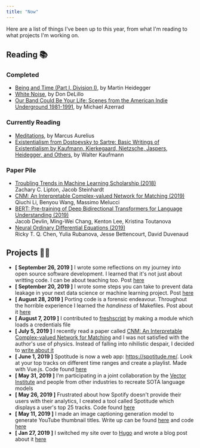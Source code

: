 ```yaml
---
title: "Now"
---
```


Here are a list of things I've been up to this year, from what I'm reading to what projects I'm working on.

## Reading 📚

### Completed
* [Being and Time (Part I, Division I)](https://www.amazon.com/dp/1438432763/ref=cm_sw_r_tw_dp_U_x_mBXzDb882ZDDJ), by Martin Heidegger
* [White Noise](https://www.amazon.com/dp/0143129554/ref=cm_sw_r_tw_dp_U_x_gUqhDbTEYRE6P), by Don DeLillo
* [Our Band Could Be Your Life: Scenes from the American Indie Underground 1981-1991](https://www.amazon.com/dp/0316787531/ref=cm_sw_em_r_mt_dp_U_JkHyCbX5MYAPG), by Michael Azerrad

### Currently Reading
* [Meditations](https://www.amazon.com/dp/0812968255/ref=cm_sw_r_tw_dp_U_x_TyBlDbR4HPXSK), by Marcus Aurelius
* [Existentialism from Dostoevsky to Sartre: Basic Writings of Existentialism by Kaufmann, Kierkegaard, Nietzsche, Jaspers, Heidegger, and Others](https://www.amazon.ca/dp/0452009308/ref=cm_sw_r_tw_dp_U_x_T8HcDb2FG350Y), by Walter Kaufmann

### Paper Pile
* [Troubling Trends in Machine Learning Scholarship (2018)](https://arxiv.org/abs/1807.03341)
  <br> Zachary C. Lipton, Jacob Steinhardt
* [CNM: An Interpretable Complex-valued Network for Matching (2019)](https://arxiv.org/abs/1904.05298)
  <br> Qiuchi Li, Benyou Wang, Massimo Melucci
* [BERT: Pre-training of Deep Bidirectional Transformers for Language Understanding (2019)](https://arxiv.org/abs/1810.04805)
  <br> Jacob Devlin, Ming-Wei Chang, Kenton Lee, Kristina Toutanova
* [Neural Ordinary Differential Equations (2019)](https://arxiv.org/abs/1806.07366)
  <br> Ricky T. Q. Chen, Yulia Rubanova, Jesse Bettencourt, David Duvenaud

## Projects 👨‍💻

* **[ September 26, 2019 ]** I wrote some reflections on my journey into open source software development. I learned that it's not just about writting code. I can be about teaching too. Post [here](/post/meditations-on-first-contributions)
* **[ September 20, 2019 ]** I wrote some steps you can take to prevent data leakage in your next data science or machine learning project. Post [here](/post/prevent-data-leakage-in-your-data-science-project)
* **[ August 28, 2019 ]** Porting code is a forensic endeavour. Throughout the horrible experience I learned the _handiness_ of Makefiles. Post about it [here](/post/make-life-easier-with-makefiles)
* **[ August 7, 2019 ]** I contributed to [freshscript](https://github.com/amcquade/fresh_script/pull/55/files) by making a module which loads a credentials file
* **[ July 5, 2019 ]** I recently read a paper called [CNM: An Interpretable Complex-valued Network for Matching](https://arxiv.org/abs/1904.05298) and I was not satisfied with the author's use of physics. Instead of falling into nihilistic despair, I decided to [write about it](/post/big-trouble-in-little-quanta)
* **[ June 1, 2019 ]** Spotitude is now a web app: https://spotitude.me/. Look at your top tracks on different time ranges and create a playlist. Made with Vue.js. Code found [here](https://github.com/dtcrout/spotitude-webapp)
* **[ May 31, 2019 ]** I'm participating in a joint collaboration by the [Vector Institute](https://vectorinstitute.ai/) and people from other industries to recreate SOTA language models
* **[ May 26, 2019 ]** Frustrated about how Spotify doesn't provide their users with their analytics, I created a tool called Spotitude which displays a user's top 25 tracks. Code found [here](https://github.com/dtcrout/spotitude)
* **[ May 11, 2019 ]** I made an image captioning generation model to generate YouTube thumbnail titles. Write up can be found [here](/post/generating-youtube-titles-using-image-captioning/) and code [here](https://github.com/dtcrout/yt-title-generator)
* **[ Jan 27, 2019 ]** I switched my site over to [Hugo](https://gohugo.io/) and wrote a blog post about it [here](/post/building-a-site-using-hugo)
